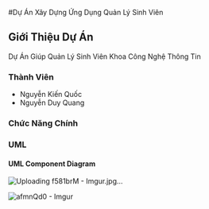 #Dự Án Xây Dựng Ứng Dụng Quản Lý Sinh Viên
## Giới Thiệu Dự Án
Dự Án Giúp Quản Lý Sinh Viên Khoa Công Nghệ Thông Tin 
### Thành Viên 
- Nguyễn Kiến Quốc
- Nguyễn Duy Quang
### Chức Năng Chính 




### UML 
#### UML Component Diagram

![Uploading f581brM - Imgur.jpg…]()

![afmnQd0 - Imgur](https://github.com/user-attachments/assets/a09229e6-8dc5-4e27-92b9-ad722bcfffb9)



